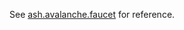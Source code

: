 See [ash.avalanche.faucet](https://ash.center/docs/toolkit/ansible-avalanche-collection/reference/roles/avalanche-faucet) for reference.
